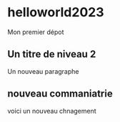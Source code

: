 # helloworld2023
Mon premier dépot
## Un titre de niveau 2
Un nouveau paragraphe
## nouveau commaniatrie
voici un nouveau chnagement

